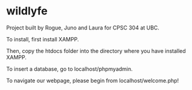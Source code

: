 # wildlyfe
Project built by Rogue, Juno and Laura for CPSC 304 at UBC.

To install, first install XAMPP.

Then, copy the htdocs folder into the directory where you have installed XAMPP.

To insert a database, go to localhost/phpmyadmin.

To navigate our webpage, please begin from localhost/welcome.php!
